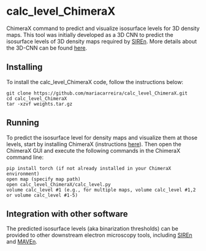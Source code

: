# calc_level_ChimeraX
ChimeraX command to predict and visualize isosurface levels for 3D density maps. This tool was initially developed as a 3D CNN to predict the isosurface levels of 3D density maps required by [SIREn](https://www.github.com/lkinman/SIREn). More details about the 3D-CNN can be found [here](https://www.github.com/lkinman/SIREn).


## Installing  

To install the calc_level_ChimeraX code, follow the instructions below:
```
git clone https://github.com/mariacarreira/calc_level_ChimeraX.git
cd calc_level_ChimeraX
tar -xzvf weights.tar.gz
```

## Running  

To predict the isosurface level for density maps and visualize them at those levels, start by installing ChimeraX (instructions [here](https://www.cgl.ucsf.edu/chimera/download.html)).
Then open the ChimeraX GUI and execute the following commands in the ChimeraX command line:

```
pip install torch (if not already installed in your ChimeraX environment)
open map (specify map path) 
open calc_level_ChimeraX/calc_level.py 
volume calc_level #1 (e.g., for multiple maps, volume calc_level #1,2 or volume calc_level #1-5)
```

## Integration with other software

The predicted isosurface levels (aka binarization thresholds) can be provided to other downstream electron microscopy tools, including [SIREn](https://www.github.com/lkinman/SIREn) and [MAVEn](https://www.github.com/lkinman/MAVEn).


